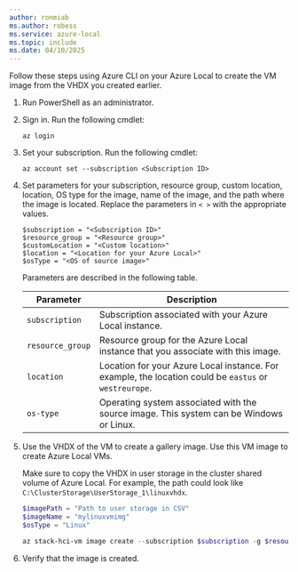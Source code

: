 ```yaml
---
author: ronmiab
ms.author: robess
ms.service: azure-local
ms.topic: include
ms.date: 04/10/2025
---
```


Follow these steps using Azure CLI on your Azure Local to create the VM image from the VHDX you created earlier.

1. Run PowerShell as an administrator.

1. Sign in. Run the following cmdlet:

    ```azurecli
    az login
    ```

1. Set your subscription. Run the following cmdlet:

    ```azurecli
    az account set --subscription <Subscription ID>
    ```

1. Set parameters for your subscription, resource group, custom location, location, OS type for the image, name of the image, and the path where the image is located. Replace the parameters in `< >` with the appropriate values.

    ```azurecli
    $subscription = "<Subscription ID>"
    $resource_group = "<Resource group>"
    $customLocation = "<Custom location>"
    $location = "<Location for your Azure Local>"
    $osType = "<OS of source image>"
    ```

    Parameters are described in the following table.

    | Parameter      | Description                                                                                |
    |----------------|--------------------------------------------------------------------------------------------|
    | `subscription`   | Subscription associated with your Azure Local instance.        |
    | `resource_group` | Resource group for the Azure Local instance that you associate with this image.        |
    | `location`       | Location for your Azure Local instance. For example, the location could be `eastus` or `westreurope`. |
    | `os-type`         | Operating system associated with the source image. This system can be Windows or Linux.           |

1. Use the VHDX of the VM to create a gallery image. Use this VM image to create Azure Local VMs.

    Make sure to copy the VHDX in user storage in the cluster shared volume of Azure Local. For example, the path could look like `C:\ClusterStorage\UserStorage_1\linuxvhdx`.

    ```powershell
    $imagePath = "Path to user storage in CSV" 
    $imageName = "mylinuxvmimg" 
    $osType = "Linux"

    az stack-hci-vm image create --subscription $subscription -g $resource_group --custom-location $customLocation --location $location --image-path $imagePath --name $imageName --debug --os-type $osType 
    ```

1. Verify that the image is created.
